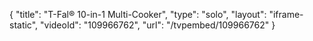 {
    "title": "T-Fal&reg; 10-in-1 Multi-Cooker",
    "type": "solo",
    "layout": "iframe-static",
    "videoId": "109966762",
    "url": "\/tvpembed\/109966762"
}